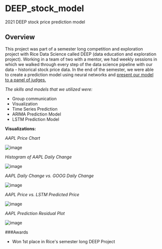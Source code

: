 # DEEP_stock_model
2021 DEEP stock price prediction model
## Overview
This project was part of a semester long competition and exploration project with Rice Data Science called DEEP (data education and exploration project). Working in a team of two with a mentor, we had weekly sessions in which we walked through every step of the data science pipeline with our data - historical stock price data. In the end of the semester, we were able to create a prediction model using neural networks and [present our model to a panel of judges.](https://github.com/calvinaberg1/DEEP_stock_model/blob/main/Calvin%20Aberg%20-%20DEEP%20Final%20Presentation.pptx?raw=true) 

*The skills and models that we utilized were:*
- Group communication
- Visualization
- Time Series Prediction
- ARIMA Prediction Model
- LSTM Prediction Model

**Visualizations:**

*AAPL Price Chart*

![image](https://user-images.githubusercontent.com/98669438/193317671-084be61b-4566-41d2-b198-19ba9ea85b89.png)

*Histogram of AAPL Daily Change*

![image](https://user-images.githubusercontent.com/98669438/194227737-ee47b4b9-b474-42e7-adcd-4a7884d7a06b.png)

*AAPL Daily Change vs. GOOG Daily Change*

![image](https://user-images.githubusercontent.com/98669438/194227968-9b535e06-9e91-446c-9ee9-01715ba9933c.png)

*AAPL Price vs. LSTM Predicted Price*

![image](https://user-images.githubusercontent.com/98669438/194228084-86328516-941e-43f4-a2a0-b3926f9170a2.png)

*AAPL Prediction Residual Plot*

![image](https://user-images.githubusercontent.com/98669438/194228195-292bfd32-a825-4626-aac2-8416265de7b7.png)

###Awards
- Won 1st place in Rice's semester long DEEP Project

